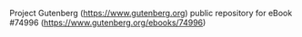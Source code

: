 Project Gutenberg (https://www.gutenberg.org) public repository for
eBook #74996 (https://www.gutenberg.org/ebooks/74996)
